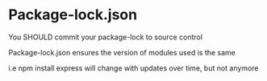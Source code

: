 # Package-lock.json
You SHOULD commit your package-lock to source control

Package-lock.json ensures the version of modules used is the same

i.e npm install express will change with updates over time, but not anymore
